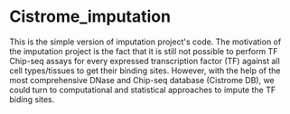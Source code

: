 # Cistrome_imputation
This is the simple version of imputation project's code. The motivation of the imputation project is the fact that it is still not possible to perform TF Chip-seq assays for every expressed transcription factor (TF) against all cell types/tissues to get their binding sites. However, with the help of the most comprehensive DNase and Chip-seq database (Cistrome DB), we could turn to computational and statistical approaches to impute the TF biding sites.
